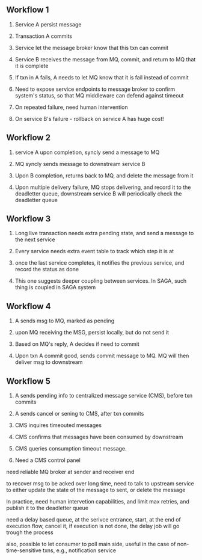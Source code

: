 Workflow 1
---------

1. Service A persist message 

2. Transaction A commits

3. Service let the message broker know that this txn can commit

4. Service B receives the message from MQ, commit, and return to MQ that it is complete

5. If txn in A fails, A needs to let MQ know that it is fail instead of commit

6. Need to expose service endpoints to message broker to confirm system's status, so that MQ middleware can defend against timeout

7. On repeated failure, need human intervention

8. On service B's failure - rollback on service A has huge cost!

Workflow 2
---------
1. service A upon completion, syncly send a message to MQ

2. MQ syncly sends message to downstream service B

3. Upon B completion, returns back to MQ, and delete the message from it

4. Upon multiple delivery failure, MQ stops delivering, and record it to the deadletter queue, downstream service B will periodically check the deadletter queue


Workflow 3
----------

1. Long live transaction needs extra pending state, and send a message to the next service 

2. Every service needs extra event table to track which step it is at

3. once the last service completes, it notifies the previous service, and record the status as done

4. This one suggests deeper coupling between services. In SAGA, such thing is coupled in SAGA system


Workflow 4
-----------

1. A sends msg to MQ, marked as pending

2. upon MQ receiving the MSG, persist locally, but do not send it

3. Based on MQ's reply, A decides if need to commit 

4. Upon txn A commit good, sends commit message to MQ. MQ will then deliver msg to downstream


Workflow 5
--------

1. A sends pending info to centralized message service (CMS), before txn commits

2. A sends cancel or sening to CMS, after txn commits

3. CMS inquires timeouted messages

4. CMS confirms that messages have been consumed by downstream

5. CMS queries consumption timeout message.

6. Need a CMS control panel


need reliable MQ broker at sender and receiver end

to recover msg to be acked over long time, need to talk to upstream service to either update the state of the message to sent, or delete the message

In practice, need human intervetion capabilities, and limit max retries, and publish it to the deadletter queue

need a delay based queue, at the serivce entrance, start, at the end of execution flow, cancel it, if execution is not done, the delay job will go trough the process

also, possible to let consumer to poll main side, useful in the case of non-time-sensitive txns, e.g., notification service


